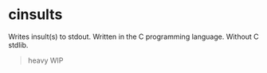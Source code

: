 # cinsults
Writes insult(s) to stdout. Written in the C programming language. Without C stdlib.

> heavy WIP
